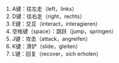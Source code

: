 1. A键：往左走（left，links）
1. D键：往右走（right，rechts）
1. E键：交互（interact，interagieren）
1. 空格键（space）：跳跃（jump，springen）
1. J键：攻击（attack，angreifen）
1. K键：滑铲（slide，gleiten）
1. L键：回复（recover，sich erholen）